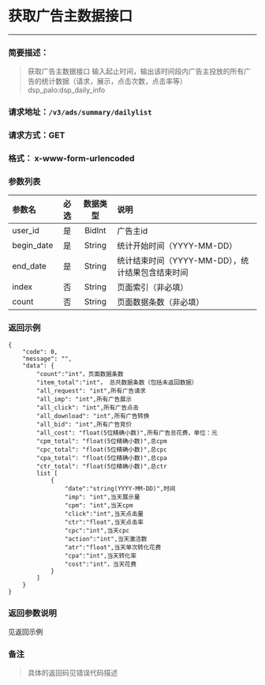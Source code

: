 # 获取广告主数据接口
---
### 简要描述：
> 获取广告主数据接口
> 输入起止时间，输出该时间段内广告主投放的所有广告的统计数据（请求，展示，点击次数，点击率等）
> dsp_palo:dsp_daily_info

### 请求地址：```/v3/ads/summary/dailylist```

### 请求方式：GET

### 格式： x-www-form-urlencoded

### 参数列表

|参数名 | 必选 | 数据类型 | 说明|
|:---   | :--: | :------: | :---|
|user_id|是|BidInt|广告主id
|begin_date|是|String|统计开始时间（YYYY-MM-DD）|
|end_date|是|String|统计结束时间（YYYY-MM-DD），统计结果包含结束时间|（若要统计一天24小时数据，只需将end_time跟start_time设为同一天）
|index|否|String|页面索引（非必填）|
|count|否|String|页面数据条数（非必填）|


### 返回示例
```
{
    "code": 0,
    "message": "",
    "data": {
        "count":"int"，页面数据条数
        "item_total":"int"， 总共数据条数（包括未返回数据）
        "all_request": "int",所有广告请求
        "all_imp": "int",所有广告展示
        "all_click": "int",所有广告点击
        "all_download": "int",所有广告转换
        "all_bid": "int",所有广告竞价
        "all_cost": "float(5位精确小数)",所有广告总花费，单位：元
        "cpm_total": "float(5位精确小数)",总cpm
        "cpc_total": "float(5位精确小数)",总cpc
        "cpa_total": "float(5位精确小数)",总cpa
        "ctr_total": "float(5位精确小数)",总ctr
        list [
            {
                "date":"string(YYYY-MM-DD)",时间
                "imp": "int",当天展示量
                "cpm": "int",当天cpm
                "click":"int",当天点击量
                "ctr":"float",当天点击率
                "cpc":"int",当天cpc
                "action":"int",当天激活数
                "atr":"float",当天单次转化花费
                "cpa":"int",当天转化率
                "cost":"int"，当天花费
            }
        ]
    }
}
```
### 返回参数说明
见返回示例


### 备注
>具体的返回码见错误代码描述

　
　
　